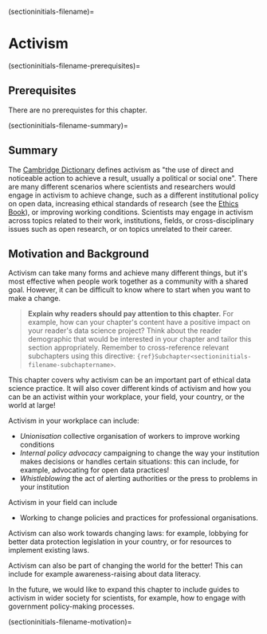 (sectioninitials-filename)=
# Activism

(sectioninitials-filename-prerequisites)=
## Prerequisites

There are no prerequistes for this chapter. 

(sectioninitials-filename-summary)=
## Summary

The [Cambridge Dictionary](https://dictionary.cambridge.org/dictionary/english/activism) defines activism as "the use of direct and noticeable action to achieve a result, usually a political or social one". 
There are many different scenarios where scientists and researchers would engage in activism to achieve change, such as a different institutional policy on open data, increasing ethical standards of research (see the [Ethics Book](https://the-turing-way.netlify.app/ethical-research/ethical-research.html)), or improving working conditions. 
Scientists may engage in activism across topics related to their work, institutions, fields, or cross-disciplinary issues such as open research, or on topics unrelated to their career. 

## Motivation and Background

Activism can take many forms and achieve many different things, but it's most effective when people work together as a community with a shared goal. 
However, it can be difficult to know where to start when you want to make a change. 

> **Explain why readers should pay attention to this chapter.**
> For example, how can your chapter's content have a positive impact on your reader's data science project?
> Think about the reader demographic that would be interested in your chapter and tailor this section appropriately.
> Remember to cross-reference relevant subchapters using this directive: `{ref}Subchapter<sectioninitials-filename-subchaptername>`.

This chapter covers why activism can be an important part of ethical data science practice. <!--- not yet written, to be added! see https://github.com/alan-turing-institute/the-turing-way/issues/1575-->
It will also cover different kinds of activism and how you can be an activist within your workplace, your field, your country, or the world at large!

Activism in your workplace can include:
* *Unionisation* collective organisation of workers to improve working conditions 
* *Internal policy advocacy* campaigning to change the way your institution makes decisions or handles certain situations: this can include, for example, advocating for open data practices!   
* *Whistleblowing* the act of alerting authorities or the press to problems in your institution  

Activism in your field can include 
* Working to change policies and practices for professional organisations.

Activism can also work towards changing laws: for example, lobbying for better data protection legislation in your country, or for resources to implement existing laws.

Activism can also be part of changing the world for the better! 
This can include for example awareness-raising about data literacy.
 
In the future, we would like to expand this chapter to include guides to activism in wider society for scientists, for example, how to engage with government policy-making processes. 

(sectioninitials-filename-motivation)=

